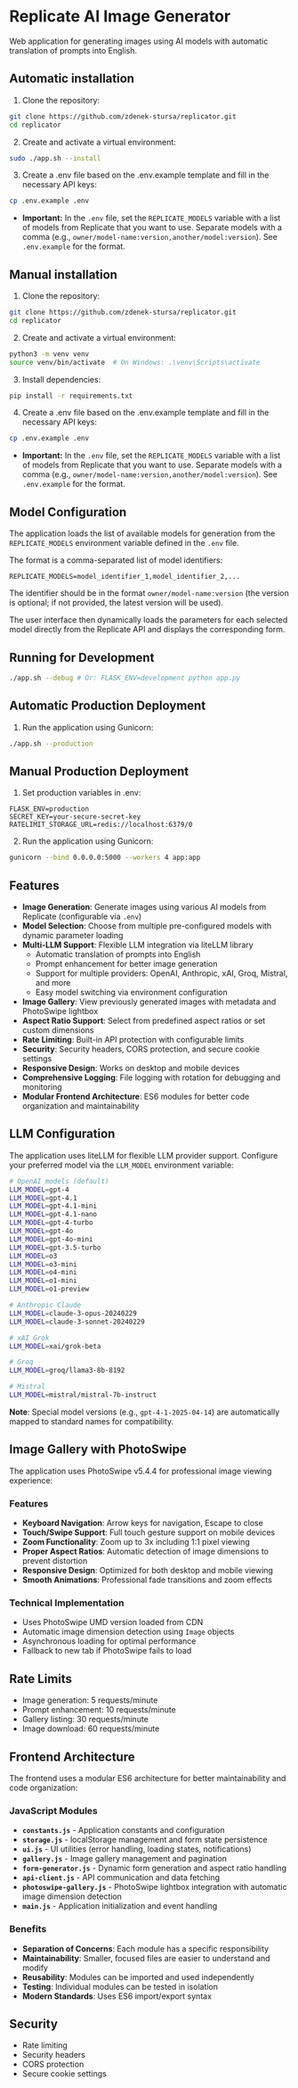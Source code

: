 # Replicate AI Image Generator

Web application for generating images using AI models with automatic translation of prompts into English.

## Automatic installation

1. Clone the repository:
```bash
git clone https://github.com/zdenek-stursa/replicator.git
cd replicator
```

2. Create and activate a virtual environment:
```bash
sudo ./app.sh --install
```

3. Create a .env file based on the .env.example template and fill in the necessary API keys:
```bash
cp .env.example .env
```
   - **Important:** In the `.env` file, set the `REPLICATE_MODELS` variable with a list of models from Replicate that you want to use. Separate models with a comma (e.g., `owner/model-name:version,another/model:version`). See `.env.example` for the format.

## Manual installation

1. Clone the repository:
```bash
git clone https://github.com/zdenek-stursa/replicator.git
cd replicator
```

2. Create and activate a virtual environment:
```bash
python3 -m venv venv
source venv/bin/activate  # On Windows: .\venv\Scripts\activate
```

3. Install dependencies:
```bash
pip install -r requirements.txt
```

4. Create a .env file based on the .env.example template and fill in the necessary API keys:
```bash
cp .env.example .env
```
   - **Important:** In the `.env` file, set the `REPLICATE_MODELS` variable with a list of models from Replicate that you want to use. Separate models with a comma (e.g., `owner/model-name:version,another/model:version`). See `.env.example` for the format.

## Model Configuration

The application loads the list of available models for generation from the `REPLICATE_MODELS` environment variable defined in the `.env` file.

The format is a comma-separated list of model identifiers:
```
REPLICATE_MODELS=model_identifier_1,model_identifier_2,...
```
The identifier should be in the format `owner/model-name:version` (the version is optional; if not provided, the latest version will be used).

The user interface then dynamically loads the parameters for each selected model directly from the Replicate API and displays the corresponding form.

## Running for Development

```bash
./app.sh --debug # Or: FLASK_ENV=development python app.py
```

## Automatic Production Deployment

1. Run the application using Gunicorn:
```bash
./app.sh --production
```

## Manual Production Deployment

1. Set production variables in .env:
```env
FLASK_ENV=production
SECRET_KEY=your-secure-secret-key
RATELIMIT_STORAGE_URL=redis://localhost:6379/0
```

2. Run the application using Gunicorn:
```bash
gunicorn --bind 0.0.0.0:5000 --workers 4 app:app
```

## Features

- **Image Generation**: Generate images using various AI models from Replicate (configurable via `.env`)
- **Model Selection**: Choose from multiple pre-configured models with dynamic parameter loading
- **Multi-LLM Support**: Flexible LLM integration via liteLLM library
  - Automatic translation of prompts into English
  - Prompt enhancement for better image generation
  - Support for multiple providers: OpenAI, Anthropic, xAI, Groq, Mistral, and more
  - Easy model switching via environment configuration
- **Image Gallery**: View previously generated images with metadata and PhotoSwipe lightbox
- **Aspect Ratio Support**: Select from predefined aspect ratios or set custom dimensions
- **Rate Limiting**: Built-in API protection with configurable limits
- **Security**: Security headers, CORS protection, and secure cookie settings
- **Responsive Design**: Works on desktop and mobile devices
- **Comprehensive Logging**: File logging with rotation for debugging and monitoring
- **Modular Frontend Architecture**: ES6 modules for better code organization and maintainability

## LLM Configuration

The application uses liteLLM for flexible LLM provider support. Configure your preferred model via the `LLM_MODEL` environment variable:

```bash
# OpenAI models (default)
LLM_MODEL=gpt-4
LLM_MODEL=gpt-4.1
LLM_MODEL=gpt-4.1-mini
LLM_MODEL=gpt-4.1-nano
LLM_MODEL=gpt-4-turbo
LLM_MODEL=gpt-4o
LLM_MODEL=gpt-4o-mini
LLM_MODEL=gpt-3.5-turbo
LLM_MODEL=o3
LLM_MODEL=o3-mini
LLM_MODEL=o4-mini
LLM_MODEL=o1-mini
LLM_MODEL=o1-preview

# Anthropic Claude
LLM_MODEL=claude-3-opus-20240229
LLM_MODEL=claude-3-sonnet-20240229

# xAI Grok
LLM_MODEL=xai/grok-beta

# Groq
LLM_MODEL=groq/llama3-8b-8192

# Mistral
LLM_MODEL=mistral/mistral-7b-instruct
```

**Note**: Special model versions (e.g., `gpt-4-1-2025-04-14`) are automatically mapped to standard names for compatibility.

## Image Gallery with PhotoSwipe

The application uses PhotoSwipe v5.4.4 for professional image viewing experience:

### Features
- **Keyboard Navigation**: Arrow keys for navigation, Escape to close
- **Touch/Swipe Support**: Full touch gesture support on mobile devices
- **Zoom Functionality**: Zoom up to 3x including 1:1 pixel viewing
- **Proper Aspect Ratios**: Automatic detection of image dimensions to prevent distortion
- **Responsive Design**: Optimized for both desktop and mobile viewing
- **Smooth Animations**: Professional fade transitions and zoom effects

### Technical Implementation
- Uses PhotoSwipe UMD version loaded from CDN
- Automatic image dimension detection using `Image` objects
- Asynchronous loading for optimal performance
- Fallback to new tab if PhotoSwipe fails to load

## Rate Limits

- Image generation: 5 requests/minute
- Prompt enhancement: 10 requests/minute
- Gallery listing: 30 requests/minute
- Image download: 60 requests/minute

## Frontend Architecture

The frontend uses a modular ES6 architecture for better maintainability and code organization:

### JavaScript Modules

- **`constants.js`** - Application constants and configuration
- **`storage.js`** - localStorage management and form state persistence
- **`ui.js`** - UI utilities (error handling, loading states, notifications)
- **`gallery.js`** - Image gallery management and pagination
- **`form-generator.js`** - Dynamic form generation and aspect ratio handling
- **`api-client.js`** - API communication and data fetching
- **`photoswipe-gallery.js`** - PhotoSwipe lightbox integration with automatic image dimension detection
- **`main.js`** - Application initialization and event handling

### Benefits

- **Separation of Concerns**: Each module has a specific responsibility
- **Maintainability**: Smaller, focused files are easier to understand and modify
- **Reusability**: Modules can be imported and used independently
- **Testing**: Individual modules can be tested in isolation
- **Modern Standards**: Uses ES6 import/export syntax

## Security

- Rate limiting
- Security headers
- CORS protection
- Secure cookie settings

